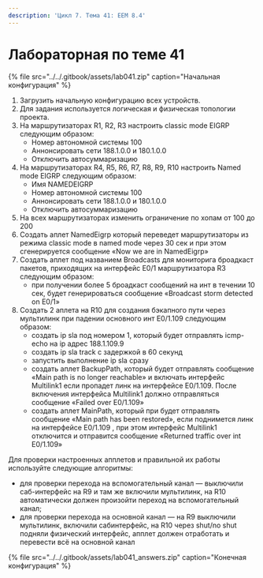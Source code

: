 ```yaml
---
description: 'Цикл 7. Тема 41: EEM 8.4'
---
```


# Лабораторная по теме 41

{% file src="../../.gitbook/assets/lab041.zip" caption="Начальная конфигурация" %}

1. Загрузить начальную конфигурацию всех устройств.
2. Для задания используется логическая и физическая топологии проекта.
3. На маршрутизаторах R1, R2, R3 настроить classic mode EIGRP следующим образом:
   * Номер автономной системы 100
   * Аннонсировать сети 188.1.0.0 и 180.1.0.0
   * Отключить автосуммаризацию
4. На маршрутизаторах R4, R5, R6, R7, R8, R9, R10 настроить Named mode EIGRP следующим образом:
   * Имя NAMEDEIGRP
   * Номер автономной системы 100
   * Аннонсировать сети 188.1.0.0 и 180.1.0.0
   * Отключить автосуммаризацию
5. На всех маршрутизаторах изменить ограничение по хопам от 100 до 200
6. Создать аплет NamedEigrp который переведет маршрутизаторы из режима classic mode в named mode через 30 сек и при этом сгенерируется сообщение «Now we are in NamedEigrp»
7. Создать аплет под названием Broadcasts для мониторига броадкаст пакетов, приходящих на интерфейс E0/1 маршрутизатора R3 следующим образом:
   * при получении более 5 броадкаст сообщений на инт в течении 10 сек, будет генерироваться сообщение «Broadcast storm detected on E0/1»
8. Создать 2 аплета на R10 для создания бэкапного пути через мультилинк при падении основного инт E0/1.109 следующим образом:
   * создать ip sla под номером 1, который будет отправлять icmp-echo на ip адрес 188.1.109.9
   * создать ip sla track с задержкой в 60 секунд
   * запустить выполнение ip sla сразу
   * создать аплет BackupPath, который будет отправлять сообщение «Main path is no longer reachable» и включать интерфейс Multilink1 если пропадет линк на интерфейсе E0/1.109. После включения интерфейса Multilink1 должно отправляться сообщение «Failed over E0/1.109»
   * создать аплет MainPath, который при будет отправлять сообщение «Main path has been restored», если поднимется линк на интерфейсе E0/1.109 , при этом интерфейс Multilink1 отключится и отправится сообщение «Returned traffic over int E0/1.109»

Для проверки настроенных апплетов и правильной их работы используйте следующие алгоритмы:

* для проверки перехода на вспомогательный канал — выключили саб-интерфейс на R9 и там же включили мультилинк, на R10 автоматически должен произойти переход на вспомогательный канал;
* для проверки перехода на основной канал — на R9 выключили мультилинк, включили сабинтерфейс, на R10 через shut/no shut подняли физический интерфейс, апплет должен отработать и перевести всё на основной канал

{% file src="../../.gitbook/assets/lab041\_answers.zip" caption="Конечная конфигурация" %}

